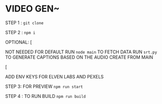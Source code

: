 # VIDEO GEN~ 

STEP 1 :
`git clone`

STEP 2 :
`npm i`

OPTIONAL: [

NOT NEEDED FOR DEFAULT
RUN `node main` TO FETCH DATA
RUN `srt.py` TO GENERATE CAPTIONS BASED ON THE AUDIO CREATE FROM MAIN

[

ADD ENV KEYS FOR ELVEN LABS AND PEXELS

STEP 3: FOR PREVIEW
`npm run start`

STEP 4 : TO RUN BUILD
`npm run build`
